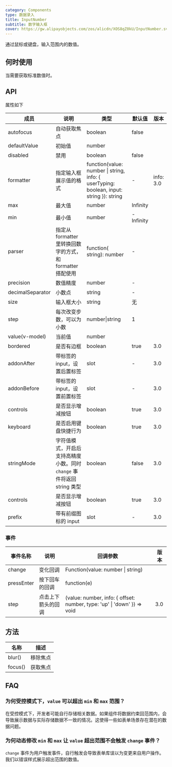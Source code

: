 ```yaml
---
category: Components
type: 数据录入
title: InputNumber
subtitle: 数字输入框
cover: https://gw.alipayobjects.com/zos/alicdn/XOS8qZ0kU/InputNumber.svg
---
```


通过鼠标或键盘，输入范围内的数值。

## 何时使用

当需要获取标准数值时。

## API

属性如下

| 成员 | 说明 | 类型 | 默认值 | 版本 |
| --- | --- | --- | --- | --- |
| autofocus | 自动获取焦点 | boolean | false |  |
| defaultValue | 初始值 | number |  |  |
| disabled | 禁用 | boolean | false |  |
| formatter | 指定输入框展示值的格式 | function(value: number \| string, info: { userTyping: boolean, input: string }): string | - | info: 3.0 |
| max | 最大值 | number | Infinity |  |
| min | 最小值 | number | -Infinity |  |
| parser | 指定从 formatter 里转换回数字的方式，和 formatter 搭配使用 | function( string): number | - |  |
| precision | 数值精度 | number | - |  |
| decimalSeparator | 小数点 | string | - |  |
| size | 输入框大小 | string | 无 |  |
| step | 每次改变步数，可以为小数 | number\|string | 1 |  |
| value(v-model) | 当前值 | number |  |  |
| bordered | 是否有边框 | boolean | true | 3.0 |
| addonAfter | 带标签的 input，设置后置标签 | slot | - | 3.0 |
| addonBefore | 带标签的 input，设置前置标签 | slot | - | 3.0 |
| controls | 是否显示增减按钮 | boolean | true | 3.0 |
| keyboard | 是否启用键盘快捷行为 | boolean | true | 3.0 |
| stringMode | 字符值模式，开启后支持高精度小数。同时 `change` 事件将返回 string 类型 | boolean | false | 3.0 |
| controls | 是否显示增减按钮 | boolean | true | 3.0 |
| prefix | 带有前缀图标的 input | slot | - | 3.0 |

### 事件

| 事件名称 | 说明 | 回调参数 | 版本 |
| --- | --- | --- | --- |
| change | 变化回调 | Function(value: number \| string) |  |
| pressEnter | 按下回车的回调 | function(e) |  |
| step | 点击上下箭头的回调 | (value: number, info: { offset: number, type: 'up' \| 'down' }) => void | 3.0 |

## 方法

| 名称    | 描述     |
| ------- | -------- |
| blur()  | 移除焦点 |
| focus() | 获取焦点 |

## FAQ

### 为何受控模式下，`value` 可以超出 `min` 和 `max` 范围？

在受控模式下，开发者可能自行存储相关数据。如果组件将数据约束回范围内，会导致展示数据与实际存储数据不一致的情况。这使得一些如表单场景存在潜在的数据问题。

### 为何动态修改 `min` 和 `max` 让 `value` 超出范围不会触发 `change` 事件？

`change` 事件为用户触发事件，自行触发会导致表单库误以为变更来自用户操作。我们以错误样式展示超出范围的数值。

